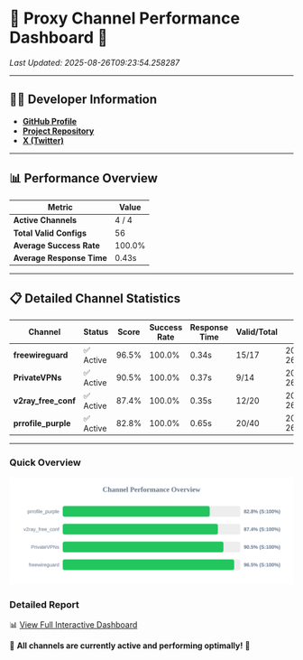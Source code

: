 # 🌟 Proxy Channel Performance Dashboard 🌟

_Last Updated: 2025-08-26T09:23:54.258287_

---

## 👩‍💻 Developer Information

- **[GitHub Profile](https://github.com/4n0nymou3)**  
- **[Project Repository](https://github.com/4n0nymou3/multi-proxy-config-fetcher)**  
- **[X (Twitter)](https://x.com/4n0nymou3)**  

---

## 📊 Performance Overview

| Metric                | Value       |
|-----------------------|-------------|
| **Active Channels**   | 4 / 4       |
| **Total Valid Configs** | 56          |
| **Average Success Rate** | 100.0%      |
| **Average Response Time** | 0.43s       |

---

## 📋 Detailed Channel Statistics

| Channel          | Status     | Score  | Success Rate | Response Time | Valid/Total | Last Success               |
|------------------|------------|--------|--------------|---------------|-------------|----------------------------|
| **freewireguard**  | ✅ Active  | 96.5%  | 100.0% | 0.34s         | 15/17       | 2025-08-26T09:23:54.256711 |
| **PrivateVPNs**  | ✅ Active  | 90.5%  | 100.0% | 0.37s         | 9/14       | 2025-08-26T09:23:53.888752 |
| **v2ray_free_conf**  | ✅ Active  | 87.4%  | 100.0% | 0.35s         | 12/20       | 2025-08-26T09:23:53.474041 |
| **prrofile_purple**  | ✅ Active  | 82.8%  | 100.0% | 0.65s         | 20/40       | 2025-08-26T09:23:53.054316 |

---

### Quick Overview
<div align="center">
  <a href="https://raw.githubusercontent.com/nullluser/NullRepo/refs/heads/main/assets/channel_stats_chart.svg">
    <img src="https://raw.githubusercontent.com/nullluser/NullRepo/refs/heads/main/assets/channel_stats_chart.svg" alt="Source Performance Statistics" width="800">
  </a>
</div>

### Detailed Report
📊 [View Full Interactive Dashboard](https://htmlpreview.github.io/?https://github.com/nullluser/NullRepo/blob/main/assets/performance_report.html)

🎉 **All channels are currently active and performing optimally!** 🎉
